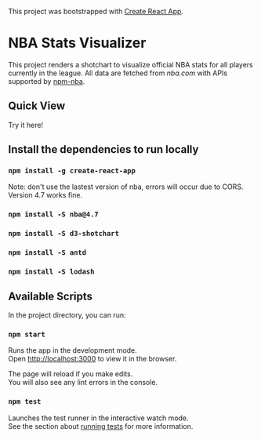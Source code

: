 
This project was bootstrapped with [Create React App](https://github.com/facebook/create-react-app).
# NBA Stats Visualizer
This project renders a shotchart to visualize official NBA stats for all players currently in the league. All data are fetched from  _nba.com_ with APIs supported by [npm-nba](https://www.npmjs.com/package/nba).
## Quick View


Try it here!



## Install the dependencies to run locally

### `npm install -g create-react-app`
Note: don't use the lastest version of nba, errors will occur due to CORS. Version 4.7 works fine.
### `npm install -S nba@4.7`
### `npm install -S d3-shotchart`
### `npm install -S antd`
### `npm install -S lodash`


##  Available Scripts


In the project directory, you can run:

### `npm start`

Runs the app in the development mode.<br>
Open [http://localhost:3000](http://localhost:3000) to view it in the browser.

The page will reload if you make edits.<br>
You will also see any lint errors in the console.

### `npm test`

Launches the test runner in the interactive watch mode.<br>
See the section about [running tests](https://facebook.github.io/create-react-app/docs/running-tests) for more information.


